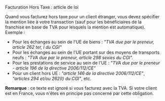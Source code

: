 Facturation Hors Taxe : article de loi

Quand vous facturez hors taxe pour un client étranger, vous devez spécifier 
la mention liée à votre transaction (sauf pour les bénéficiaires de la franchise
en base de TVA pour lesquels la mention est automatique). Exemple : 

* Pour les échanges au sein de l'UE de biens : _"TVA due par le preneur, article 262 ter, I du CGI"_
* Pour les échanges au sein de l'UE portant sur des moyens de transports neufs : _"TVA due par le preneur, article 298 sexies du CGI"._
* Pour les prestations de service au sein de l'UE : _"TVA due par le preneur - article 196 de la directive 2006/112/CE"_
* Pour un client hors UE : _"article 146 de la directive 2006/112/CE"_, _"articles 294 et/ou 262(I) du CGI"_, etc.

**Remarque** : ce texte est ignoré si vous facturez avec la TVA. Si votre 
client est en France, vous n'êtes en principe pas concerné par cette obligation.